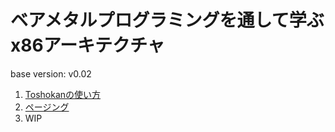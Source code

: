 # ベアメタルプログラミングを通して学ぶx86アーキテクチャ
base version: v0.02

1. [Toshokanの使い方](./toshokan/)
2. [ページング](./paging/)
3. WIP